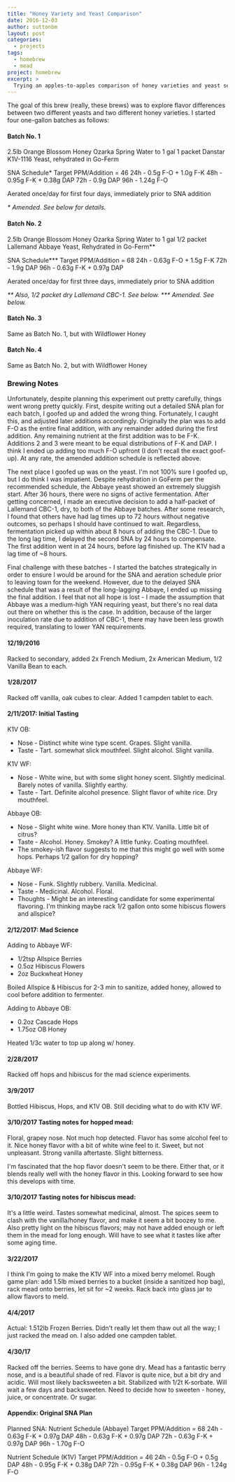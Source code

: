 ```yaml
---
title: "Honey Variety and Yeast Comparison"
date: 2016-12-03
author: suttonbm
layout: post
categories:
  - projects
tags:
  - homebrew
  - mead
project: homebrew
excerpt: >
  Trying an apples-to-apples comparison of honey varieties and yeast selection
---
```


The goal of this brew (really, these brews) was to explore flavor differences between two different yeasts and two different honey varieties.  I started four one-gallon batches as follows:

#### Batch No. 1
2.5lb Orange Blossom Honey
Ozarka Spring Water to 1 gal
1 packet Danstar K1V-1116 Yeast, rehydrated in Go-Ferm

SNA Schedule*
Target PPM/Addition = 46
24h - 0.5g F-O + 1.0g F-K
48h - 0.95g F-K + 0.38g DAP
72h - 0.9g DAP
96h - 1.24g F-O

Aerated once/day for first four days, immediately prior to SNA addition

_* Amended. See below for details._

#### Batch No. 2
2.5lb Orange Blossom Honey
Ozarka Spring Water to 1 gal
1/2 packet Lallemand Abbaye Yeast, Rehydrated in Go-Ferm**

SNA Schedule***
Target PPM/Addition = 68
24h - 0.63g F-O + 1.5g F-K
72h - 1.9g DAP
96h - 0.63g F-K + 0.97g DAP

Aerated once/day for first three days, immediately prior to SNA addition

_** Also, 1/2 packet dry Lallemand CBC-1. See below._
_*** Amended. See below._

#### Batch No. 3
Same as Batch No. 1, but with Wildflower Honey

#### Batch No. 4
Same as Batch No. 2, but with Wildflower Honey

### Brewing Notes
Unfortunately, despite planning this experiment out pretty carefully, things went wrong pretty quickly. First, despite writing out a detailed SNA plan for each batch, I goofed up and added the wrong thing.  Fortunately, I caught this, and adjusted later additions accordingly.  Originally the plan was to add F-O as the entire final addition, with any remainder added during the first addition.  Any remaining nutrient at the first addition was to be F-K.  Additions 2 and 3 were meant to be equal distributions of F-K and DAP.  I think I ended up adding too much F-O upfront (I don't recall the exact goof-up).  At any rate, the amended addition schedule is reflected above.

The next place I goofed up was on the yeast.  I'm not 100% sure I goofed up, but I do think I was impatient.  Despite rehydration in GoFerm per the recommended schedule, the Abbaye yeast showed an extremely sluggish start.  After 36 hours, there were no signs of active fermentation.  After getting concerned, I made an executive decision to add a half-packet of Lallemand CBC-1, dry, to both of the Abbaye batches.  After some research, I found that others have had lag times up to 72 hours without negative outcomes, so perhaps I should have continued to wait.  Regardless, fermentation picked up within about 8 hours of adding the CBC-1.  Due to the long lag time, I delayed the second SNA by 24 hours to compensate.  The first addition went in at 24 hours, before lag finished up.  The K1V had a lag time of ~8 hours.

Final challenge with these batches - I started the batches strategically in order to ensure I would be around for the SNA and aeration schedule prior to leaving town for the weekend.  However, due to the delayed SNA schedule that was a result of the long-lagging Abbaye, I ended up missing the final addition.  I feel that not all hope is lost - I made the assumption that Abbaye was a medium-high YAN requiring yeast, but there's no real data out there on whether this is the case.  In addition, because of the larger inoculation rate due to addition of CBC-1, there may have been less growth required, translating to lower YAN requirements.

#### 12/19/2016
Racked to secondary, added 2x French Medium, 2x American Medium, 1/2 Vanilla Bean to each.

#### 1/28/2017
Racked off vanilla, oak cubes to clear.  Added 1 campden tablet to each.

#### 2/11/2017: Initial Tasting
K1V OB:
  * Nose - Distinct white wine type scent.  Grapes.  Slight vanilla.
  * Taste - Tart. somewhat slick mouthfeel.  Slight alcohol.  Slight vanilla.

K1V WF:
  * Nose - White wine, but with some slight honey scent.  Slightly medicinal.  Barely notes of vanilla.  Slightly earthy.
  * Taste - Tart. Definite alcohol presence.  Slight flavor of white rice.  Dry mouthfeel.

Abbaye OB:
  * Nose - Slight white wine.  More honey than K1V.  Vanilla.  Little bit of citrus?
  * Taste - Alcohol. Honey. Smokey? A little funky. Coating mouthfeel.
  * The smokey-ish flavor suggests to me that this might go well with some hops.  Perhaps 1/2 gallon for dry hopping?

Abbaye WF:
  * Nose - Funk.  Slightly rubbery.  Vanilla.  Medicinal.
  * Taste - Medicinal. Alcohol. Floral.
  * Thoughts - Might be an interesting candidate for some experimental flavoring.  I'm thinking maybe rack 1/2 gallon onto some hibiscus flowers and allspice?

#### 2/12/2017: Mad Science
Adding to Abbaye WF:
  * 1/2tsp Allspice Berries
  * 0.5oz Hibiscus Flowers
  * 2oz Buckwheat Honey

Boiled Allspice & Hibiscus for 2-3 min to sanitize, added honey, allowed to cool before addition to fermenter.

Adding to Abbaye OB:
  * 0.2oz Cascade Hops
  * 1.75oz OB Honey

Heated 1/3c water to top up along w/ honey.

#### 2/28/2017
Racked off hops and hibiscus for the mad science experiments.

#### 3/9/2017
Bottled Hibiscus, Hops, and K1V OB.  Still deciding what to do with K1V WF.

#### 3/10/2017 Tasting notes for hopped mead:
Floral, grapey nose.  Not much hop detected.
Flavor has some alcohol feel to it.  Nice honey flavor with a bit of white wine feel to it.  Sweet, but not unpleasant.  Strong vanilla aftertaste.  Slight bitterness.

I'm fascinated that the hop flavor doesn't seem to be there.  Either that, or it blends really well with the honey flavor in this.  Looking forward to see how this develops with time.

#### 3/10/2017 Tasting notes for hibiscus mead:
It's a little weird.  Tastes somewhat medicinal, almost.  The spices seem to clash with the vanilla/honey flavor, and make it seem a bit boozey to me.  Also pretty light on the hibiscus flavors; may not have added enough or left them in the mead for long enough.  Will have to see what it tastes like after some aging time.

#### 3/22/2017
I think I'm going to make the K1V WF into a mixed berry melomel.  Rough game plan: add 1.5lb mixed berries to a bucket (inside a sanitized hop bag), rack mead onto berries, let sit for ~2 weeks.  Rack back into glass jar to allow flavors to meld.

#### 4/4/2017
Actual: 1.512lb Frozen Berries.  Didn't really let them thaw out all the way; I just racked the mead on.  I also added one campden tablet.

#### 4/30/17
Racked off the berries.  Seems to have gone dry.  Mead has a fantastic berry nose, and is a beautiful shade of red.  Flavor is quite nice, but a bit dry and acidic.  Will most likely backsweeten a bit.  Stabilized with 1/2t K-sorbate.  Will wait a few days and backsweeten.  Need to decide how to sweeten - honey, juice, or concentrate.  Or sugar.

#### Appendix: Original SNA Plan
Planned SNA:
Nutrient Schedule (Abbaye)
Target PPM/Addition = 68
24h - 0.63g F-K + 0.97g DAP
48h - 0.63g F-K + 0.97g DAP
72h - 0.63g F-K + 0.97g DAP
96h - 1.70g F-O

Nutrient Schedule (K1V)
Target PPM/Addition = 46
24h - 0.5g F-O + 0.5g DAP
48h - 0.95g F-K + 0.38g DAP
72h - 0.95g F-K + 0.38g DAP
96h - 1.24g F-O
